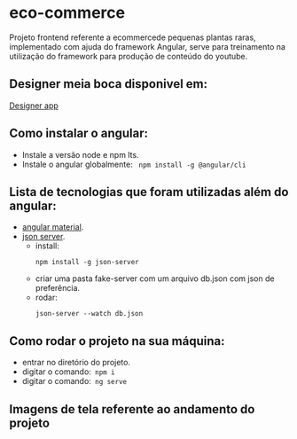 # eco-commerce  
Projeto frontend referente a ecommercede pequenas plantas raras, implementado com ajuda do framework Angular, serve para treinamento na utilização do framework para produção de conteúdo do youtube.  
## Designer meia boca disponivel em:
[Designer app](https://www.figma.com/file/ZxnXKwOZNtJlK9F2SbzwbP/venda_plantas?node-id=0%3A1)  

## Como instalar o angular:  
-  Instale a versão node e npm lts.  
-  Instale o angular globalmente:  ```  npm install -g @angular/cli  ```  
 
## Lista de tecnologias que foram utilizadas além do angular:  
- [angular material](https://material.angular.io/).
- [json server](https://www.npmjs.com/package/json-server).
    -  install:
        ```  
        npm install -g json-server
        ```  
    -  criar uma pasta fake-server com um arquivo db.json com json de preferência.
    -  rodar:
        ```  
        json-server --watch db.json
        ```  

##  Como rodar o projeto na sua máquina:
-  entrar no diretório do projeto.  
-  digitar o comando:```  npm i  ```  
-  digitar o comando:```  ng serve ``` 

## Imagens de tela referente ao andamento do projeto  
